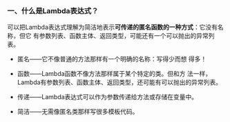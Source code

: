 ### 一、什么是Lambda表达式？

可以把Lambda表达式理解为简洁地表示**可传递的匿名函数的一种方式**：它没有名称，但它有参数列表、函数主体、返回类型，可能还有一个可以抛出的异常列表。

* 匿名——它不像普通的方法那样有一个明确的名称：写得少而想  得多！

*  函数——Lambda函数不像方法那样属于某个特定的类。但和方  法一样，Lambda有参数列表、函数主体、返回类型，还可能有可以抛出的异常列表。

* 传递——Lambda表达式可以作为参数传递给方法或存储在变量中。

* 简洁——无需像匿名类那样写很多模板代码。



